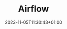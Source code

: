 ---
date: "2023-11-05T11:30:43+01:00"
title: "Airflow"
summary: "Apache Airflow - A platform to programmatically author, schedule, and monitor workflows"
images: # Create a folder called assets alongside this index.md file and place the images there. We only need the file name there. 
  - path: assets/code.png
  - path: assets/dags.png
  - path: assets/duration.png
  - path: assets/gantt.png
  - path: assets/graph.png
  - path: assets/grid.png 
categories:
  - workflow
tags:
  - "orchestrator"
links:
  - name: "apache/airflow"
    link: "https://github.com/apache/airflow"
tutorials:
  - name: ":classical_building:	Introduction to Airflow in Python @ DataCamp"
    link: "https://app.datacamp.com/learn/courses/introduction-to-airflow-in-python"
submitted_by: LM
draft: false
---